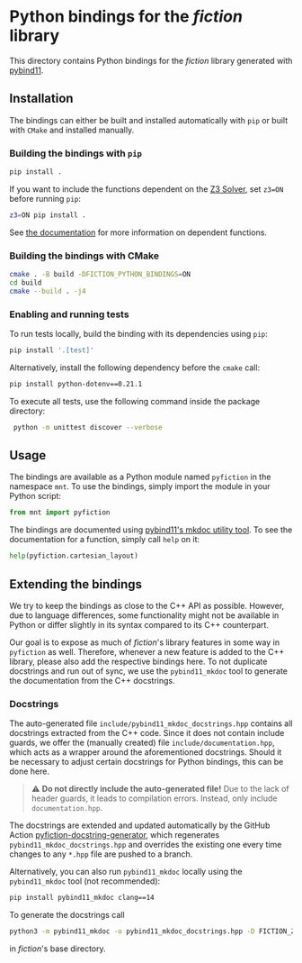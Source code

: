 # Python bindings for the *fiction* library

This directory contains Python bindings for the *fiction* library generated
with [pybind11](https://github.com/pybind/pybind11).

## Installation

The bindings can either be built and installed automatically with `pip` or built with `CMake` and installed manually.

### Building the bindings with `pip`

```bash
pip install .
```

If you want to include the functions dependent on the [Z3 Solver](https://github.com/Z3Prover/z3), set `z3=ON` before
running `pip`:

```bash
z3=ON pip install .
```

See [the documentation](https://fiction.readthedocs.io/en/latest/getting_started.html#enabling-dependent-functions) for
more information on dependent functions.

### Building the bindings with CMake

```bash
cmake . -B build -DFICTION_PYTHON_BINDINGS=ON
cd build
cmake --build . -j4
```

### Enabling and running tests

To run tests locally, build the binding with its dependencies using `pip`:

```bash
pip install '.[test]'
```

Alternatively, install the following dependency before the `cmake` call:

```bash
pip install python-dotenv==0.21.1
```

To execute all tests, use the following command inside the package directory:

```bash
 python -m unittest discover --verbose
```

## Usage

The bindings are available as a Python module named `pyfiction` in the namespace `mnt`. To use the bindings, simply
import the module in your Python script:

```python
from mnt import pyfiction
```

The bindings are documented using [pybind11's mkdoc utility tool](https://github.com/pybind/pybind11_mkdoc). To see
the documentation for a function, simply call `help` on it:

```python
help(pyfiction.cartesian_layout)
```

## Extending the bindings

We try to keep the bindings as close to the C++ API as possible. However, due to language differences, some
functionality might not be available in Python or differ slightly in its syntax compared to its C++ counterpart.

Our goal is to expose as much of *fiction*'s library features in some way in `pyfiction` as well. Therefore, whenever a
new feature is added to the C++ library, please also add the respective bindings here. To not duplicate
docstrings and run out of sync, we use the `pybind11_mkdoc` tool to generate the documentation from the C++ docstrings.

### Docstrings

The auto-generated file `include/pybind11_mkdoc_docstrings.hpp` contains all docstrings extracted from the C++ code.
Since it does not contain include guards, we offer the (manually created)
file `include/documentation.hpp`, which acts as a wrapper around the aforementioned docstrings. Should it be necessary
to adjust certain docstrings for Python bindings, this can be done here.

> ⚠️ **Do not directly include the auto-generated file!** Due to the lack of header guards, it leads to compilation
> errors. Instead, only include `documentation.hpp`.

The docstrings are extended and updated automatically by the GitHub
Action [pyfiction-docstring-generator](https://github.com/cda-tum/fiction/actions/workflows/pyfiction-docstring-generator.yml),
which regenerates `pybind11_mkdoc_docstrings.hpp` and overrides the existing one every time changes to
any `*.hpp` file are pushed to a branch.

Alternatively, you can also run `pybind11_mkdoc` locally using the `pybind11_mkdoc` tool (not recommended):

```bash
pip install pybind11_mkdoc clang==14
```

To generate the docstrings call

```bash
python3 -m pybind11_mkdoc -o pybind11_mkdoc_docstrings.hpp -D FICTION_Z3_SOLVER `find ./include/fiction -name "*.hpp" -print`
```

in *fiction*'s base directory.
